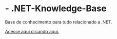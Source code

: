 # - .NET-Knowledge-Base

Base de conhecimento para tudo relacionado a .NET.

[Acesse aqui clicando aqui.](https://andreluis117.github.io/.NET-Knowledge-Base/)
